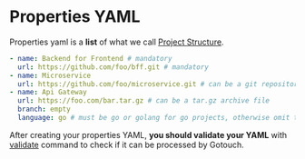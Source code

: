# Properties YAML

Properties yaml is a **list** of what we call [Project Structure](./project-structure).

```yaml
- name: Backend for Frontend # mandatory
  url: https://github.com/foo/bff.git # mandatory
- name: Microservice
  url: https://github.com/foo/microservice.git # can be a git repository
- name: Api Gateway
  url: https://foo.com/bar.tar.gz # can be a tar.gz archive file
  branch: empty 
  language: go # must be go or golang for go projects, otherwise omit the field
```

After creating your properties YAML, **you should validate your YAML** with [validate](../commands#validate) command to
check if it can be processed by Gotouch.